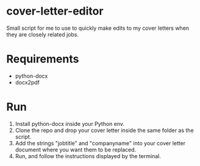 # cover-letter-editor
 Small script for me to use to quickly make edits to my cover letters when they are closely related jobs.
 
# Requirements

- python-docx
- docx2pdf

# Run

1. Install python-docx inside your Python env.
2. Clone the repo and drop your cover letter inside the same folder as the script.
3. Add the strings "jobtitle" and "companyname" into your cover letter document where you want them to be replaced.
4. Run, and follow the instructions displayed by the terminal.
